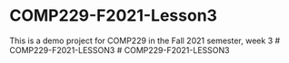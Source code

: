 # COMP229-F2021-Lesson3

This is a demo project for COMP229 in the Fall 2021 semester, week 3
#   C O M P 2 2 9 - F 2 0 2 1 - L E S S O N 3  
 #   C O M P 2 2 9 - F 2 0 2 1 - L E S S O N 3  
 